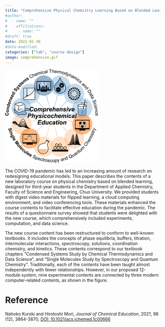 ```yaml
---
title: "Comprehensive Physical Chemistry Learning Based on Blended Learning: A New Laboratory Course"
#author:
#  - name: ""
#    affiliations:
#     - name: ""
#draft: true
date: 2022-01-30
#date-modified:
categories: ["lab", "course design"]
image: comprehensive.gif
---
```

<img src="comprehensive.gif" width="60%">

The COVID-19 pandemic has led to an increasing amount of research on redesigning educational models. This paper describes the contents of a new laboratory course on physical chemistry based on blended learning, designed for third-year students in the Department of Applied Chemistry, Faculty of Science and Engineering, Chuo University. We provided students with digest video materials for flipped learning, a cloud computing environment, and video conferencing tools. These materials enhanced the course contents to facilitate effective education during the pandemic. The results of a questionnaire survey showed that students were delighted with the new course, which comprehensively included experiments, computation, and data science.

The new course content has been restructured to conform to well-known textbooks. It includes the concepts of phase equilibria, buffers, titration, intermolecular interactions, spectroscopy, solutions, coordination chemistry, and kinetics. These contents correspond to our textbook chapters &ldquo;Condensed Systems Study by Chemical Thermodynamics and Data Science&rdquo;, and &ldquo;Single Molecules Study by Spectroscopy and Quantum Chemistry&rdquo;. Traditionally, each of the contents have been taught almost independently with fewer relationships. However, in our proposed 12-module system, nine experimental contents are connected by three modern computer-related contents, as shown in the figure.


# Reference

Nahoko Kuroki and Hirotoshi Mori,
*Journal of Chemical Education*, 2021, 98 (12), 3864-3870,
[DOI: 10.1021/acs.jchemed.1c00666](https://doi.org/10.1021/acs.jchemed.1c00666)

<span hidden>Upper-Division Undergraduate, Physical Chemistry, Computational Chemistry, Equilibrium, Spectroscopy, Thermodynamics, Computer-Based Learning, Internet/Web-Based Learning</span>

